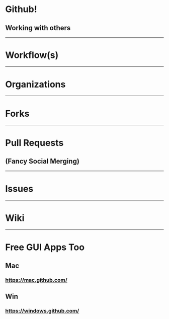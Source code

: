 # Github!

## Working with others

---

# Workflow(s)

---

# Organizations

---

# Forks

---

# Pull Requests

## (Fancy Social Merging)

---

# Issues

---

# Wiki

---

# Free GUI Apps Too

## Mac

### https://mac.github.com/

## Win

### https://windows.github.com/
